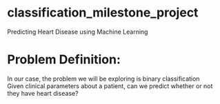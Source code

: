 # classification_milestone_project
Predicting Heart Disease using Machine Learning
# Problem Definition:
In our case, the problem we will be exploring is binary classification<br>
Given clinical parameters about a patient, can we predict whether or not they have heart disease?
